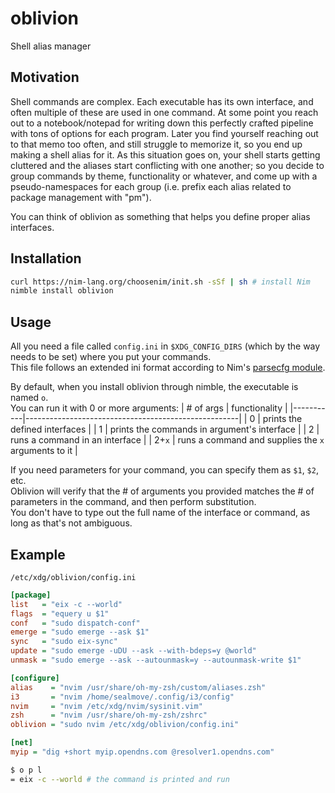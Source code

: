 # oblivion
Shell alias manager

## Motivation
Shell commands are complex. Each executable has its own interface, and often multiple of these are used in one command. At some point you reach out to a notebook/notepad for writing down this perfectly crafted pipeline with tons of options for each program. Later you find yourself reaching out to that memo too often, and still struggle to memorize it, so you end up making a shell alias for it. As this situation goes on, your shell starts getting cluttered and the aliases start conflicting with one another; so you decide to group commands by theme, functionality or whatever, and come up with a pseudo-namespaces for each group (i.e. prefix each alias related to package management with "pm").

You can think of oblivion as something that helps you define proper alias interfaces.

## Installation
``` bash
curl https://nim-lang.org/choosenim/init.sh -sSf | sh # install Nim
nimble install oblivion
```

## Usage
All you need a file called `config.ini` in `$XDG_CONFIG_DIRS` (which by the way needs to be set) where you put your commands.  
This file follows an extended ini format according to Nim's [parsecfg module](https://nim-lang.org/docs/parsecfg.html).

By default, when you install oblivion through nimble, the executable is named `o`.  
You can run it with 0 or more arguments:
| # of args | functionality |
|-----------|-----------------------------------------------------|
| 0         | prints the defined interfaces                       |
| 1         | prints the commands in argument's interface         |
| 2         | runs a command in an interface                      |
| 2+`x`     | runs a command and supplies the `x` arguments to it |

If you need parameters for your command, you can specify them as `$1`, `$2`, etc.  
Oblivion will verify that the # of arguments you provided matches the # of parameters in the command, and then perform substitution.  
You don't have to type out the full name of the interface or command, as long as that's not ambiguous.

## Example

`/etc/xdg/oblivion/config.ini`
``` ini
[package]
list   = "eix -c --world"
flags  = "equery u $1"
conf   = "sudo dispatch-conf"
emerge = "sudo emerge --ask $1"
sync   = "sudo eix-sync"
update = "sudo emerge -uDU --ask --with-bdeps=y @world"
unmask = "sudo emerge --ask --autounmask=y --autounmask-write $1"

[configure]
alias    = "nvim /usr/share/oh-my-zsh/custom/aliases.zsh"
i3       = "nvim /home/sealmove/.config/i3/config"
nvim     = "nvim /etc/xdg/nvim/sysinit.vim"
zsh      = "nvim /usr/share/oh-my-zsh/zshrc"
oblivion = "sudo nvim /etc/xdg/oblivion/config.ini"

[net]
myip = "dig +short myip.opendns.com @resolver1.opendns.com"
```

``` bash
$ o p l
= eix -c --world # the command is printed and run
```
